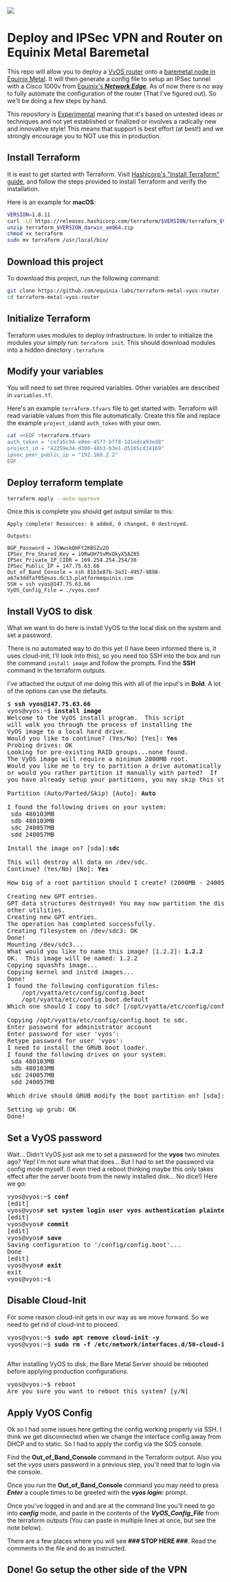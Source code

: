 ![](https://img.shields.io/badge/Stability-Experimental-red.svg)

# Deploy and IPSec VPN and Router on Equinix Metal Baremetal

This repo will allow you to deploy a [VyOS router](https://www.vyos.io/products/#vyos-router) onto a [baremetal node in Equinix Metal](https://metal.equinix.com/product/). It will then generate a config file to setup an IPSec tunnel with a Cisco 1000v from [Equinix's ***Network Edge***](https://www.equinix.com/services/edge-services/network-edge/). As of now there is no way to fully automate the configuration of the router (That I've figured out). So we'll be doing a few steps by hand.

This repository is [Experimental](https://github.com/equinix-labs/equinix-labs/blob/master/experimental-statement.md) meaning that it's based on untested ideas or techniques and not yet established or finalized or involves a radically new and innovative style! This means that support is best effort (at best!) and we strongly encourage you to NOT use this in production.

## Install Terraform

It is east to get started with Terraform.  Visit [Hashicorp's "Install Terraform" guide](https://learn.hashicorp.com/tutorials/terraform/install-cli), and follow the steps provided to install Terraform and verify the installation.

Here is an example for **macOS**:

```bash
VERSION=1.0.11
curl -LO https://releases.hashicorp.com/terraform/$VERSION/terraform_$VERSION_darwin_amd64.zip
unzip terraform_$VERSION_darwin_amd64.zip
chmod +x terraform
sudo mv terraform /usr/local/bin/
```

## Download this project

To download this project, run the following command:

```bash
git clone https://github.com/equinix-labs/terraform-metal-vyos-router
cd terraform-metal-vyos-router
```

## Initialize Terraform

Terraform uses modules to deploy infrastructure. In order to initialize the modules your simply run: `terraform init`. This should download modules into a hidden directory `.terraform`

## Modify your variables

You will need to set three required variables. Other variables are described in `variables.tf`.

Here's an example `terraform.tfvars` file to get started with. Terraform will read variable values from this file automatically. Create this file and replace the example `project_id`and `auth_token` with your own.

```bash
cat <<EOF >terraform.tfvars
auth_token = "cefa5c94-e8ee-4577-bff8-1d1edca93ed8"
project_id = "42259e34-d300-48b3-b3e1-d5165cd14169"
ipsec_peer_public_ip = "192.168.2.2"
EOF
```

## Deploy terraform template

```bash
terraform apply --auto-approve
```

Once this is complete you should get output similar to this:

```console
Apply complete! Resources: 6 added, 0 changed, 0 destroyed.

Outputs:

BGP_Password = JSWwskQHFt2KBSZu2O
IPSec_Pre_Shared_Key = iORwUH75vMxQkyX5AZ85
IPSec_Private_IP_CIDR = 169.254.254.254/30
IPSec_Public_IP = 147.75.63.66
Out_of_Band_Console = ssh 81b3e87b-3a31-4957-9898-a67e3ddfaf05@sos.dc13.platformequinix.com
SSH = ssh vyos@147.75.63.66
VyOS_Config_File = ./vyos.conf
```

## Install VyOS to disk

What we want to do here is install VyOS to the local disk on the system and set a password.

There is no automated way to do this yet (I have been informed there is, it uses cloud-init, I'll look into this), so you need too SSH into the box and run the command `install image` and follow the prompts. Find the **SSH** command in the terraform outputs.

I've attached the output of me doing this with all of the input's in **Bold**. A lot of the options can use the defaults.
<pre>
$ <b>ssh vyos@147.75.63.66</b>
vyos@vyos:~$ <b>install image</b>
Welcome to the VyOS install program.  This script
will walk you through the process of installing the
VyOS image to a local hard drive.
Would you like to continue? (Yes/No) [Yes]: <b>Yes</b>
Probing drives: OK
Looking for pre-existing RAID groups...none found.
The VyOS image will require a minimum 2000MB root.
Would you like me to try to partition a drive automatically
or would you rather partition it manually with parted?  If
you have already setup your partitions, you may skip this step

Partition (Auto/Parted/Skip) [Auto]: <b>Auto</b>

I found the following drives on your system:
 sda 480103MB
 sdb 480103MB
 sdc 240057MB
 sdd 240057MB

Install the image on? [sda]:<b>sdc</b>

This will destroy all data on /dev/sdc.
Continue? (Yes/No) [No]: <b>Yes</b>

How big of a root partition should I create? (2000MB - 240057MB) [240057]MB: <b>240057MB</b>

Creating new GPT entries.
GPT data structures destroyed! You may now partition the disk using fdisk or
other utilities.
Creating new GPT entries.
The operation has completed successfully.
Creating filesystem on /dev/sdc3: OK
Done!
Mounting /dev/sdc3...
What would you like to name this image? [1.2.2]: <b>1.2.2</b>
OK.  This image will be named: 1.2.2
Copying squashfs image...
Copying kernel and initrd images...
Done!
I found the following configuration files:
    /opt/vyatta/etc/config/config.boot
    /opt/vyatta/etc/config.boot.default
Which one should I copy to sdc? [/opt/vyatta/etc/config/config.boot]: <b>/opt/vyatta/etc/config/config.boot</b>

Copying /opt/vyatta/etc/config/config.boot to sdc.
Enter password for administrator account
Enter password for user 'vyos':
Retype password for user 'vyos':
I need to install the GRUB boot loader.
I found the following drives on your system:
 sda 480103MB
 sdb 480103MB
 sdc 240057MB
 sdd 240057MB

Which drive should GRUB modify the boot partition on? [sda]:<b>sdc</b>

Setting up grub: OK
Done!
</pre>

## Set a VyOS password

Wait... Didn't VyOS just ask me to set a password for the **vyos** two minutes ago? Yep! I'm not sure what that does... But I had to set the password via config mode myself. (I even tried a reboot thinking maybe this only takes effect after the server boots from the newly installed disk... No dice!) Here we go:
<pre>
vyos@vyos:~$ <b>conf</b>
[edit]
vyos@vyos# <b>set system login user vyos authentication plaintext-password '$3cur3P@$$w0rd!'</b>
[edit]
vyos@vyos# <b>commit</b>
[edit]
vyos@vyos# <b>save</b>
Saving configuration to '/config/config.boot'...
Done
[edit]
vyos@vyos# <b>exit</b>
exit
vyos@vyos:~$
</pre>

## Disable Cloud-Init

For some reason cloud-init gets in our way as we move forward. So we need to get rid of cloud-init to proceed.
<pre>
vyos@vyos:~$ <b>sudo apt remove cloud-init -y</b>
vyos@vyos:~$ <b>sudo rm -f /etc/network/interfaces.d/50-cloud-init.cfg</b>
</pre>

##

After installing VyOS to disk, the Bare Metal Server should be rebooted before applying production configurations.

<pre>
vyos@vyos:~$ reboot
Are you sure you want to reboot this system? [y/N]
</pre>

## Apply VyOS Config

Ok so I had some issues here getting the config working properly via SSH. I think we get disconnected when we change the interface config away from DHCP and to static. So I had to apply the config via the SOS console.

Find the **Out_of_Band_Console** command in the Terraform output. Also you set the *vyos* users password in a previous step, you'll need that to login via the console.

Once you run the **Out_of_Band_Console** command you may need to press ***Enter*** a couple times to be greeted with the ***vyos login:*** prompt.

Once you've logged in and and are at the command line you'll need to go into ***config*** mode, and paste in the contents of the ***VyOS_Config_File*** from the terraform outputs (You can paste in multiple lines at once, but see the note below).

There are a few places where you will see **### STOP HERE ###**. Read the comments in the file and do as instructed.

## Done! Go setup the other side of the VPN
